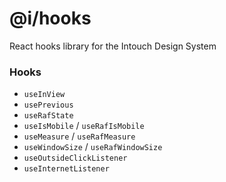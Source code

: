 # @i/hooks

React hooks library for the Intouch Design System
<br>


### Hooks

* `useInView`
* `usePrevious`
* `useRafState`
* `useIsMobile` / `useRafIsMobile`
* `useMeasure` / `useRafMeasure`
* `useWindowSize` / `useRafWindowSize`
* `useOutsideClickListener`
* `useInternetListener`